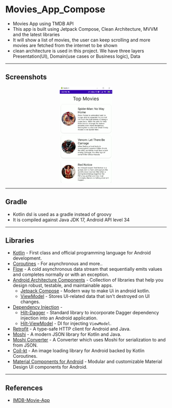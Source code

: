 # Movies_App_Compose
- Movies App using TMDB API
- This app is built using Jetpack Compose, Clean Architecture, MVVM and the latest libraries
- It will show a list of movies, the user can keep scrolling and more movies are fetched from the internet to be shown
- clean architecture is used in this project. We have three layers Presentation(UI), Domain(use cases or Business logic), Data
---
## Screenshots
<p align="center">
<img src = "https://raw.githubusercontent.com/nameisjayant/Find-Movie/master/app/src/main/res/drawable/one.png" height=300px/>
</p>

---
## Gradle
- Kotlin dsl is used as a gradle instead of groovy
- It is compiled against Java JDK 17, Android API level 34
---
## Libraries
- [Kotlin](https://kotlinlang.org/) - First class and official programming language for Android development.
- [Coroutines](https://kotlinlang.org/docs/reference/coroutines-overview.html) - For asynchronous and more..
- [Flow](https://kotlin.github.io/kotlinx.coroutines/kotlinx-coroutines-core/kotlinx.coroutines.flow/-flow/) - A cold asynchronous data stream that sequentially emits values and completes normally or with an exception.
- [Android Architecture Components](https://developer.android.com/topic/libraries/architecture) - Collection of libraries that help you design robust, testable, and maintainable apps.
  - [Jetpack Compose](https://developer.android.com/jetpack/compose) - Modern way to make Ui in android kotlin.
  - [ViewModel](https://developer.android.com/topic/libraries/architecture/viewmodel) - Stores UI-related data that isn't destroyed on UI changes. 
- [Dependency Injection](https://developer.android.com/training/dependency-injection) - 
  - [Hilt-Dagger](https://dagger.dev/hilt/) - Standard library to incorporate Dagger dependency injection into an Android application.
  - [Hilt-ViewModel](https://developer.android.com/training/dependency-injection/hilt-jetpack) - DI for injecting `ViewModel`.
- [Retrofit](https://square.github.io/retrofit/) - A type-safe HTTP client for Android and Java.
- [Moshi](https://github.com/square/moshi) - A modern JSON library for Kotlin and Java.
- [Moshi Converter](https://github.com/square/retrofit/tree/master/retrofit-converters/moshi) - A Converter which uses Moshi for serialization to and from JSON.
- [Coil-kt](https://coil-kt.github.io/coil/) - An image loading library for Android backed by Kotlin Coroutines.
- [Material Components for Android](https://github.com/material-components/material-components-android) - Modular and customizable Material Design UI components for Android.
---
## References
- [IMDB-Movie-App](https://github.com/nameisjayant/IMDB-Movie-App)
  
